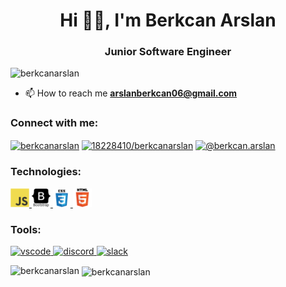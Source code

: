 <h1 align="center">Hi 👋🏻, I'm Berkcan Arslan</h1>
<h3 align="center"> Junior Software Engineer</h3>

<p align="left"> <img src="https://komarev.com/ghpvc/?username=berkcanarslan&label=Profile%20views&color=0e75b6&style=flat" alt="berkcanarslan" /> </p>
  
- 📫 How to reach me **arslanberkcan06@gmail.com**

<h3 align="left">Connect with me:</h3>
<p align="left">
<a href="https://linkedin.com/in/berkcanarslan" target="blank"><img align="center" src="https://raw.githubusercontent.com/rahuldkjain/github-profile-readme-generator/master/src/images/icons/Social/linked-in-alt.svg" alt="berkcanarslan" height="30" width="40" /></a>
<a href="https://stackoverflow.com/users/18228410/berkcanarslan" target="blank"><img align="center" src="https://raw.githubusercontent.com/rahuldkjain/github-profile-readme-generator/master/src/images/icons/Social/stack-overflow.svg" alt="18228410/berkcanarslan" height="30" width="40" /></a>
<a href="https://medium.com/@berkcan.arslan" target="blank"><img align="center" src="https://raw.githubusercontent.com/rahuldkjain/github-profile-readme-generator/master/src/images/icons/Social/medium.svg" alt="@berkcan.arslan" height="30" width="40" /></a>
</p>

<h3 align="left">Technologies:</h3>
<p align="left"> 
<a href="https://developer.mozilla.org/en-US/docs/Web/JavaScript" target="_blank" rel=”noopener”> <img src="https://raw.githubusercontent.com/devicons/devicon/master/icons/javascript/javascript-original.svg" alt="javascript" width="30" height="30"/> </a> 
<a href="https://getbootstrap.com" target="_blank" rel=”noopener”> <img src="https://raw.githubusercontent.com/devicons/devicon/master/icons/bootstrap/bootstrap-plain-wordmark.svg" alt="bootstrap" width="30" height="30"/> </a>
<a href="https://www.w3schools.com/css/" target="_blank" rel=”noopener”> <img src="https://raw.githubusercontent.com/devicons/devicon/master/icons/css3/css3-original-wordmark.svg" alt="css3" width="28" height="28"/> </a> 
<a href="https://www.w3.org/html/" target="_blank" rel=”noopener”> <img src="https://raw.githubusercontent.com/devicons/devicon/master/icons/html5/html5-original-wordmark.svg" alt="html5" width="30" height="30"/> </a> 

  
<h3 align="left">Tools:</h3>
<a href="https://code.visualstudio.com/" target="_blank" rel=”noopener”> <img src="https://upload.wikimedia.org/wikipedia/commons/thumb/9/9a/Visual_Studio_Code_1.35_icon.svg/1024px-Visual_Studio_Code_1.35_icon.svg.png" alt="vscode" width="30" height="30"/> </a>
<a href="https://discord.com/" target="_blank" rel=”noopener”> <img src="https://cdn4.iconfinder.com/data/icons/logos-and-brands/512/91_Discord_logo_logos-512.png" alt="discord" width="30" height="30"/> </a> 
<a href="https://slack.com/intl/en-tr/" target="_blank" rel=”noopener”> <img src="https://cdn.brandfolder.io/5H442O3W/as/pl546j-7le8zk-4nzzs1/Slack_Mark_Web.png" alt="slack" width="37" height="37"/> </a>


<p><img align="left" src="https://github-readme-stats.vercel.app/api/top-langs?username=berkcanarslan&show_icons=true&theme=radical&locale=en&layout=compact" alt="berkcanarslan" /></p>

<p>&nbsp;<img align="center" src="https://github-readme-stats.vercel.app/api?username=berkcanarslan&show_icons=true&theme=dark&locale=en" alt="berkcanarslan" width="50%" /></p>
